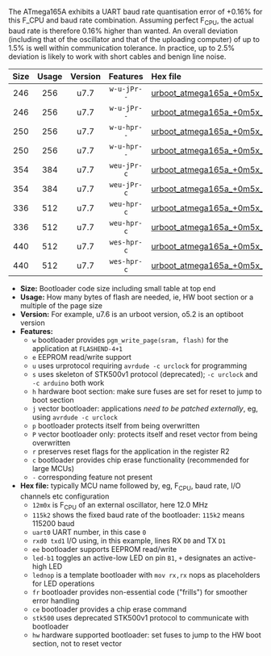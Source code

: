 The ATmega165A exhibits a UART baud rate quantisation error of +0.16% for this F_CPU and baud rate combination. Assuming perfect F<sub>CPU</sub>, the actual baud rate is therefore 0.16% higher than wanted. An overall deviation (including that of the oscillator and that of the uploading computer) of up to 1.5% is well within communication tolerance. In practice, up to 2.5% deviation is likely to work with short cables and benign line noise.

|Size|Usage|Version|Features|Hex file|
|:-:|:-:|:-:|:-:|:--|
|246|256|u7.7|`w-u-jPr--`|[urboot_atmega165a_+0m5x_+++0k6_uart0_rxe0_txe1_led+b5.hex](https://raw.githubusercontent.com/stefanrueger/urboot.hex/main/mcus/atmega165a/external_oscillator/fcpu_+0m5x/br_+++0k6/urboot_atmega165a_+0m5x_+++0k6_uart0_rxe0_txe1_led+b5.hex)|
|246|256|u7.7|`w-u-jPr--`|[urboot_atmega165a_+0m5x_+++0k6_uart0_rxe0_txe1_lednop.hex](https://raw.githubusercontent.com/stefanrueger/urboot.hex/main/mcus/atmega165a/external_oscillator/fcpu_+0m5x/br_+++0k6/urboot_atmega165a_+0m5x_+++0k6_uart0_rxe0_txe1_lednop.hex)|
|250|256|u7.7|`w-u-hpr--`|[urboot_atmega165a_+0m5x_+++0k6_uart0_rxe0_txe1_led+b5_fr_hw.hex](https://raw.githubusercontent.com/stefanrueger/urboot.hex/main/mcus/atmega165a/external_oscillator/fcpu_+0m5x/br_+++0k6/urboot_atmega165a_+0m5x_+++0k6_uart0_rxe0_txe1_led+b5_fr_hw.hex)|
|250|256|u7.7|`w-u-hpr--`|[urboot_atmega165a_+0m5x_+++0k6_uart0_rxe0_txe1_lednop_fr_hw.hex](https://raw.githubusercontent.com/stefanrueger/urboot.hex/main/mcus/atmega165a/external_oscillator/fcpu_+0m5x/br_+++0k6/urboot_atmega165a_+0m5x_+++0k6_uart0_rxe0_txe1_lednop_fr_hw.hex)|
|354|384|u7.7|`weu-jPr-c`|[urboot_atmega165a_+0m5x_+++0k6_uart0_rxe0_txe1_ee_led+b5_fr_ce.hex](https://raw.githubusercontent.com/stefanrueger/urboot.hex/main/mcus/atmega165a/external_oscillator/fcpu_+0m5x/br_+++0k6/urboot_atmega165a_+0m5x_+++0k6_uart0_rxe0_txe1_ee_led+b5_fr_ce.hex)|
|354|384|u7.7|`weu-jPr-c`|[urboot_atmega165a_+0m5x_+++0k6_uart0_rxe0_txe1_ee_lednop_fr_ce.hex](https://raw.githubusercontent.com/stefanrueger/urboot.hex/main/mcus/atmega165a/external_oscillator/fcpu_+0m5x/br_+++0k6/urboot_atmega165a_+0m5x_+++0k6_uart0_rxe0_txe1_ee_lednop_fr_ce.hex)|
|336|512|u7.7|`weu-hpr-c`|[urboot_atmega165a_+0m5x_+++0k6_uart0_rxe0_txe1_ee_led+b5_fr_ce_hw.hex](https://raw.githubusercontent.com/stefanrueger/urboot.hex/main/mcus/atmega165a/external_oscillator/fcpu_+0m5x/br_+++0k6/urboot_atmega165a_+0m5x_+++0k6_uart0_rxe0_txe1_ee_led+b5_fr_ce_hw.hex)|
|336|512|u7.7|`weu-hpr-c`|[urboot_atmega165a_+0m5x_+++0k6_uart0_rxe0_txe1_ee_lednop_fr_ce_hw.hex](https://raw.githubusercontent.com/stefanrueger/urboot.hex/main/mcus/atmega165a/external_oscillator/fcpu_+0m5x/br_+++0k6/urboot_atmega165a_+0m5x_+++0k6_uart0_rxe0_txe1_ee_lednop_fr_ce_hw.hex)|
|440|512|u7.7|`wes-hpr-c`|[urboot_atmega165a_+0m5x_+++0k6_uart0_rxe0_txe1_ee_led+b5_fr_ce_stk500_hw.hex](https://raw.githubusercontent.com/stefanrueger/urboot.hex/main/mcus/atmega165a/external_oscillator/fcpu_+0m5x/br_+++0k6/urboot_atmega165a_+0m5x_+++0k6_uart0_rxe0_txe1_ee_led+b5_fr_ce_stk500_hw.hex)|
|440|512|u7.7|`wes-hpr-c`|[urboot_atmega165a_+0m5x_+++0k6_uart0_rxe0_txe1_ee_lednop_fr_ce_stk500_hw.hex](https://raw.githubusercontent.com/stefanrueger/urboot.hex/main/mcus/atmega165a/external_oscillator/fcpu_+0m5x/br_+++0k6/urboot_atmega165a_+0m5x_+++0k6_uart0_rxe0_txe1_ee_lednop_fr_ce_stk500_hw.hex)|

- **Size:** Bootloader code size including small table at top end
- **Usage:** How many bytes of flash are needed, ie, HW boot section or a multiple of the page size
- **Version:** For example, u7.6 is an urboot version, o5.2 is an optiboot version
- **Features:**
  + `w` bootloader provides `pgm_write_page(sram, flash)` for the application at `FLASHEND-4+1`
  + `e` EEPROM read/write support
  + `u` uses urprotocol requiring `avrdude -c urclock` for programming
  + `s` uses skeleton of STK500v1 protocol (deprecated); `-c urclock` and `-c arduino` both work
  + `h` hardware boot section: make sure fuses are set for reset to jump to boot section
  + `j` vector bootloader: applications *need to be patched externally*, eg, using `avrdude -c urclock`
  + `p` bootloader protects itself from being overwritten
  + `P` vector bootloader only: protects itself and reset vector from being overwritten
  + `r` preserves reset flags for the application in the register R2
  + `c` bootloader provides chip erase functionality (recommended for large MCUs)
  + `-` corresponding feature not present
- **Hex file:** typically MCU name followed by, eg, F<sub>CPU</sub>, baud rate, I/O channels etc configuration
  + `12m0x` is F<sub>CPU</sub> of an external oscillator, here 12.0 MHz
  + `115k2` shows the fixed baud rate of the bootloader: `115k2` means 115200 baud
  + `uart0` UART number, in this case `0`
  + `rxd0 txd1` I/O using, in this example, lines RX `D0` and TX `D1`
  + `ee` bootloader supports EEPROM read/write
  + `led-b1` toggles an active-low LED on pin `B1`, `+` designates an active-high LED
  + `lednop` is a template bootloader with `mov rx,rx` nops as placeholders for LED operations
  + `fr` bootloader provides non-essential code ("frills") for smoother error handling
  + `ce` bootloader provides a chip erase command
  + `stk500` uses deprecated STK500v1 protocol to communicate with bootloader
  + `hw` hardware supported bootloader: set fuses to jump to the HW boot section, not to reset vector
